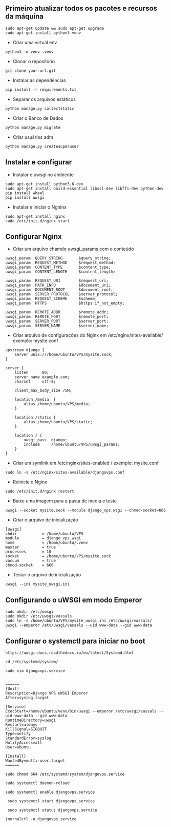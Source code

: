 ## Primeiro atualizar todos os pacotes e recursos da máquina
```
sudo apt-get update && sudo apt-get upgrade
sudo apt-get install python3-venv
```

* Criar uma virtual env

`python3 -m venv .venv`

* Clonar o repositorio

`git clone your-url.git`

* Instalar as dependências

`pip install -r requirements.txt`

* Separar os arquivos estáticos 

`python manage.py collectstatic`

* Criar o Banco de Dados

`python manage.py migrate`

* Criar usuários adm

`python manage.py createsuperuser`

## Instalar e configurar

* Instalar o uwsgi no ambiente

```
sudo apt-get install python3.6-dev
sudo apt-get install build-essential libssl-dev libffi-dev python-dev
pip install wheel
pip install uwsgi
```

* Instalar e iniciar o Ngninx
```
sudo apt-get install nginx
sudo /etc/init.d/nginx start
```

## Configurar Nginx

* Criar um arquivo chamdo uwsgi_params com o conteúdo
```
uwsgi_param  QUERY_STRING       $query_string;
uwsgi_param  REQUEST_METHOD     $request_method;
uwsgi_param  CONTENT_TYPE       $content_type;
uwsgi_param  CONTENT_LENGTH     $content_length;

uwsgi_param  REQUEST_URI        $request_uri;
uwsgi_param  PATH_INFO          $document_uri;
uwsgi_param  DOCUMENT_ROOT      $document_root;
uwsgi_param  SERVER_PROTOCOL    $server_protocol;
uwsgi_param  REQUEST_SCHEME     $scheme;
uwsgi_param  HTTPS              $https if_not_empty;

uwsgi_param  REMOTE_ADDR        $remote_addr;
uwsgi_param  REMOTE_PORT        $remote_port;
uwsgi_param  SERVER_PORT        $server_port;
uwsgi_param  SERVER_NAME        $server_name;
```

* Criar arquivo de configurações do Nginx em /etc/nginx/sites-available/ exemplo: mysite.conf

```
upstream django {
    server unix:///home/ubuntu/VPS/mysite.sock; 
}

server {
    listen      80;
    server_name example.com;
    charset     utf-8;

    client_max_body_size 75M; 

    location /media  {
        alias /home/ubuntu/VPS/media; 
    }

    location /static {
        alias /home/ubuntu/VPS/static;
    }

    location / {
        uwsgi_pass  django;
        include     /home/ubuntu/VPS/uwsgi_params; 
    }
}
```

* Criar um symlink em /etc/nginx/sites-enabled
/ exemplo: mysite.conf

`sudo ln -s /etc/nginx/sites-available/djangovps.conf`

* Reinicie o Nginx

`sudo /etc/init.d/nginx restart`


* Baixe uma imagem para a pasta de media e teste

`uwsgi --socket mysite.sock --module django_vps.wsgi --chmod-socket=666`

* Criar o arquivo de inicialização

```
[uwsgi]
chdir           = /home/ubuntu/VPS
module          = django_vps.wsgi
home            = /home/ubuntu/.venv
master          = true
processes       = 10
socket          = /home/ubuntu/VPS/mysite.sock
vacuum          = true
chmod-socket    = 666
```

* Testar o arquivo de inicialização

`uwsgi --ini mysite_uwsgi.ini`

## Configurando o uWSGI em modo Emperor
```
sudo mkdir /etc/uwsgi
sudo mkdir /etc/uwsgi/vassals
sudo ln -s /home/ubuntu/VPS/mysite_uwsgi.ini /etc/uwsgi/vassals/
uwsgi --emperor /etc/uwsgi/vassals --uid www-data --gid www-data
```
## Configurar o systemctl para iniciar no boot

```
https://uwsgi-docs.readthedocs.io/en/latest/Systemd.html

cd /etc/systemd/system/

sudo vim djangovps.service


======
[Unit]
Description=Django VPS uWSGI Emperor
After=syslog.target

[Service]
ExecStart=/home/ubuntu/venv/bin/uwsgi --emperor /etc/uwsgi/vassals --uid www-data --gid www-data
RuntimeDirectory=uwsgi
Restart=always
KillSignal=SIGQUIT
Type=notify
StandardError=syslog
NotifyAccess=all
User=ubuntu

[Install]
WantedBy=multi-user.target
======

sudo chmod 664 /etc/systemd/system/djangovps.service

sudo systemctl daemon-reload

sudo systemctl enable djangovps.service

 sudo systemctl start djangovps.service

 sudo systemctl status djangovps.service

journalctl -u djangovps.service

```
